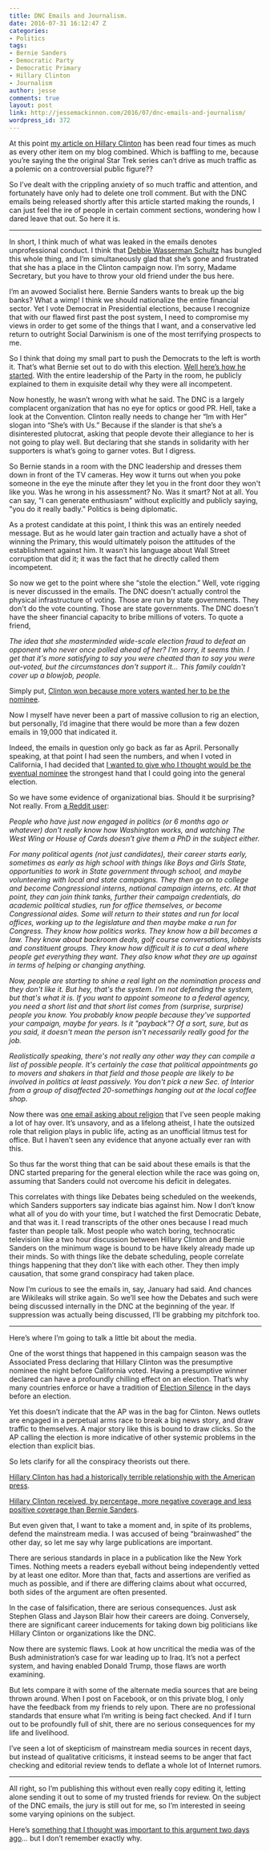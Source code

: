 ```yaml
---
title: DNC Emails and Journalism.
date: 2016-07-31 16:12:47 Z
categories:
- Politics
tags:
- Bernie Sanders
- Democratic Party
- Democratic Primary
- Hillary Clinton
- Journalism
author: jesse
comments: true
layout: post
link: http://jessemackinnon.com/2016/07/dnc-emails-and-journalism/
wordpress_id: 372
---
```


At this point [my article on Hillary Clinton](http://jessemackinnon.com/2016/07/belief-hatred-and-the-democratic-primary/) has been read four times as much as every other item on my blog combined. Which is baffling to me, because you’re saying the the original Star Trek series can’t drive as much traffic as a polemic on a controversial public figure??

So I’ve dealt with the crippling anxiety of so much traffic and attention, and fortunately have only had to delete one troll comment. But with the DNC emails being released shortly after this article started making the rounds, I can just feel the ire of people in certain comment sections, wondering how I dared leave that out. So here it is.



* * *



In short, I think much of what was leaked in the emails denotes unprofessional conduct. I think that [Debbie Wasserman Schultz](http://www.politico.com/story/2016/07/debbie-wasserman-schultz-dnc-226100) has bungled this whole thing, and I’m simultaneously glad that she’s gone and frustrated that she has a place in the Clinton campaign now. I’m sorry, Madame Secretary, but you have to throw your old friend under the bus here.

I’m an avowed Socialist here. Bernie Sanders wants to break up the big banks? What a wimp! I think we should nationalize the entire financial sector. Yet I vote Democrat in Presidential elections, because I recognize that with our flawed first past the post system, I need to compromise my views in order to get some of the things that I want, and a conservative led return to outright Social Darwinism is one of the most terrifying prospects to me.

So I think that doing my small part to push the Democrats to the left is worth it. That’s what Bernie set out to do with this election. [Well here’s how he started](http://www.huffingtonpost.com/entry/bernie-sanders-explains-to-democrats-why-they-lose-elections_us_55e0bc4ee4b0aec9f35346ff). With the entire leadership of the Party in the room, he publicly explained to them in exquisite detail why they were all incompetent.

Now honestly, he wasn’t wrong with what he said. The DNC is a largely complacent organization that has no eye for optics or good PR. Hell, take a look at the Convention. Clinton really needs to change her “Im with Her” slogan into “She’s with Us.” Because if the slander is that she’s a disinterested plutocrat, asking that people devote their allegiance to her is not going to play well. But declaring that she stands in solidarity with her supporters is what’s going to garner votes. But I digress.

So Bernie stands in a room with the DNC leadership and dresses them down in front of the TV cameras. Hey wow it turns out when you poke someone in the eye the minute after they let you in the front door they won't like you. Was he wrong in his assessment? No. Was it smart? Not at all. You can say, "I can generate enthusiasm" without explicitly and publicly saying, "you do it really badly." Politics is being diplomatic.

As a protest candidate at this point, I think this was an entirely needed message. But as he would later gain traction and actually have a shot of winning the Primary, this would ultimately poison the attitudes of the establishment against him. It wasn’t his language about Wall Street corruption that did it; it was the fact that he directly called them incompetent.

So now we get to the point where she “stole the election.” Well, vote rigging is never discussed in the emails. The DNC doesn't actually control the physical infrastructure of voting. Those are run by state governments. They don't do the vote counting. Those are state governments. The DNC doesn't have the sheer financial capacity to bribe millions of voters. To quote a friend,

_The idea that she masterminded wide-scale election fraud to defeat an opponent who never once polled ahead of her? I'm sorry, it seems thin. I get that it's more satisfying to say you were cheated than to say you were out-voted, but the circumstances don't support it… This family couldn't cover up a blowjob, people._

Simply put, [Clinton won because more voters wanted her to be the nominee](http://fivethirtyeight.com/features/the-system-isnt-rigged-against-sanders/?ex_cid=story-facebook).

Now I myself have never been a part of massive collusion to rig an election, but personally, I’d imagine that there would be more than a few dozen emails in 19,000 that indicated it.

Indeed, the emails in question only go back as far as April. Personally speaking, at that point I had seen the numbers, and when I voted in California, I had decided that [I wanted to give who I thought would be the eventual nominee](http://fivethirtyeight.com/features/a-sanders-comeback-would-be-unprecedented/) the strongest hand that I could going into the general election.

So we have some evidence of organizational bias. Should it be surprising? Not really. From [a Reddit user](https://www.reddit.com/r/NeutralPolitics/comments/4ujihm/is_there_actually_evidence_in_the_leaked_dnc/):

_People who have just now engaged in politics (or 6 months ago or whatever) don't really know how Washington works, and watching The West Wing or House of Cards doesn't give them a PhD in the subject either._

_For many political agents (not just candidates), their career starts early, sometimes as early as high school with things like Boys and Girls State, opportunities to work in State government through school, and maybe volunteering with local and state campaigns. They then go on to college and become Congressional interns, national campaign interns, etc. At that point, they can join think tanks, further their campaign credentials, do academic political studies, run for office themselves, or become Congressional aides. Some will return to their states and run for local offices, working up to the legislature and then maybe make a run for Congress. They know how politics works. They know how a bill becomes a law. They know about backroom deals, golf course conversations, lobbyists and constituent groups. They know how difficult it is to cut a deal where people get everything they want. They also know what they are up against in terms of helping or changing anything._

_Now, people are starting to shine a real light on the nomination process and they don't like it. But hey, that's the system. I'm not defending the system, but that's what it is. If you want to appoint someone to a federal agency, you need a short list and that short list comes from (surprise, surprise) people you know. You probably know people because they've supported your campaign, maybe for years. Is it "payback"? Of a sort, sure, but as you said, it doesn't mean the person isn't necessarily really good for the job._

_Realistically speaking, there's not really any other way they can compile a list of possible people. It's certainly the case that political appointments go to movers and shakers in that field and those people are likely to be involved in politics at least passively. You don't pick a new Sec. of Interior from a group of disaffected 20-somethings hanging out at the local coffee shop._

Now there was [one email asking about religion](https://wikileaks.org/dnc-emails/emailid/7643) that I’ve seen people making a lot of hay over. It’s unsavory, and as a lifelong atheist, I hate the outsized role that religion plays in public life, acting as an unofficial litmus test for office. But I haven’t seen any evidence that anyone actually ever ran with this.

So thus far the worst thing that can be said about these emails is that the DNC started preparing for the general election while the race was going on, assuming that Sanders could not overcome his deficit in delegates.

This correlates with things like Debates being scheduled on the weekends, which Sanders supporters say indicate bias against him. Now I don’t know what all of you do with your time, but I watched the first Democratic Debate, and that was it. I read transcripts of the other ones because I read much faster than people talk. Most people who watch boring, technocratic television like a two hour discussion between Hillary Clinton and Bernie Sanders on the minimum wage is bound to be have likely already made up their minds. So with things like the debate scheduling, people correlate things happening that they don’t like with each other. They then imply causation, that some grand conspiracy had taken place.

Now I’m curious to see the emails in, say, January had said. And chances are Wikileaks will strike again. So we’ll see how the Debates and such were being discussed internally in the DNC at the beginning of the year. If suppression was actually being discussed, I’ll be grabbing my pitchfork too.



* * *



Here’s where I’m going to talk a little bit about the media.

One of the worst things that happened in this campaign season was the Associated Press declaring that Hillary Clinton was the presumptive nominee the night before California voted. Having a presumptive winner declared can have a profoundly chilling effect on an election. That’s why many countries enforce or have a tradition of [Election Silence](https://en.wikipedia.org/wiki/Election_silence) in the days before an election.

Yet this doesn’t indicate that the AP was in the bag for Clinton. News outlets are engaged in a perpetual arms race to break a big news story, and draw traffic to themselves. A major story like this is bound to draw clicks. So the AP calling the election is more indicative of other systemic problems in the election than explicit bias.

So lets clarify for all the conspiracy theorists out there.

[Hillary Clinton has had a historically terrible relationship with the American press](http://www.mediaite.com/online/days-after-relaunch-hillary-campaigns-press-relations-already-hits-new-low/).

[Hillary Clinton received, by percentage, more negative coverage and less positive coverage than Bernie Sanders](http://mediamatters.org/blog/2016/04/15/media-analysis-shows-hillary-clinton-has-received-most-negative-stories-least-positive-stories-all/209945).

But even given that, I want to take a moment and, in spite of its problems, defend the mainstream media. I was accused of being “brainwashed” the other day, so let me say why large publications are important.

There are serious standards in place in a publication like the New York Times. Nothing meets a readers eyeball without being independently vetted by at least one editor. More than that, facts and assertions are verified as much as possible, and if there are differing claims about what occurred, both sides of the argument are often presented.

In the case of falsification, there are serious consequences. Just ask Stephen Glass and Jayson Blair how their careers are doing. Conversely, there are significant career inducements for taking down big politicians like Hillary Clinton or organizations like the DNC.

Now there are systemic flaws. Look at how uncritical the media was of the Bush administration’s case for war leading up to Iraq. It’s not a perfect system, and having enabled Donald Trump, those flaws are worth examining.

But lets compare it with some of the alternate media sources that are being thrown around. When I post on Facebook, or on this private blog, I only have the feedback from my friends to rely upon. There are no professional standards that ensure what I’m writing is being fact checked. And if I turn out to be profoundly full of shit, there are no serious consequences for my life and livelihood.

I’ve seen a lot of skepticism of mainstream media sources in recent days, but instead of qualitative criticisms, it instead seems to be anger that fact checking and editorial review tends to deflate a whole lot of Internet rumors.



* * *



All right, so I’m publishing this without even really copy editing it, letting alone sending it out to some of my trusted friends for review. On the subject of the DNC emails, the jury is still out for me, so I’m interested in seeing some varying opinions on the subject.

Here’s [something that I thought was important to this argument two days ago](http://www.nytimes.com/politics/first-draft/2016/01/20/bernie-sanders-gets-some-outside-help-he-didnt-ask-for/)… but I don’t remember exactly why.
